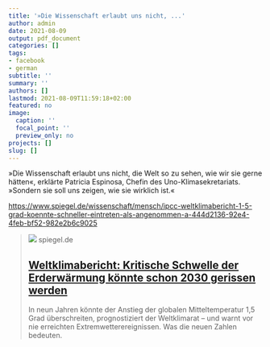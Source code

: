 ```yaml
---
title: '»Die Wissenschaft erlaubt uns nicht, ...'
author: admin
date: 2021-08-09
output: pdf_document
categories: []
tags:
- facebook
- german
subtitle: ''
summary: ''
authors: []
lastmod: 2021-08-09T11:59:18+02:00
featured: no
image:
  caption: ''
  focal_point: ''
  preview_only: no
projects: []
slug: []
---
```

»Die Wissenschaft erlaubt uns nicht, die Welt so zu sehen, wie wir sie gerne hätten«, erklärte Patricia Espinosa, Chefin des Uno-Klimasekretariats. »Sondern sie soll uns zeigen, wie sie wirklich ist.«

https://www.spiegel.de/wissenschaft/mensch/ipcc-weltklimabericht-1-5-grad-koennte-schneller-eintreten-als-angenommen-a-444d2136-92e4-4feb-bf52-982e2b6c9025
> [![](https://cdn.prod.www.spiegel.de/images/98d1dfa4-7b51-4b54-80b7-3bab207c5688_w1280_r1.77_fpx49.77_fpy49.99.jpg)](https://www.spiegel.de/wissenschaft/mensch/ipcc-weltklimabericht-1-5-grad-koennte-schneller-eintreten-als-angenommen-a-444d2136-92e4-4feb-bf52-982e2b6c9025)
> spiegel.de
> ## [Weltklimabericht: Kritische Schwelle der Erderwärmung könnte schon 2030 gerissen werden](https://www.spiegel.de/wissenschaft/mensch/ipcc-weltklimabericht-1-5-grad-koennte-schneller-eintreten-als-angenommen-a-444d2136-92e4-4feb-bf52-982e2b6c9025)
>
>In neun Jahren könnte der Anstieg der globalen Mitteltemperatur 1,5 Grad überschreiten, prognostiziert der Weltklimarat – und warnt vor nie erreichten Extremwetterereignissen. Was die neuen Zahlen bedeuten.


